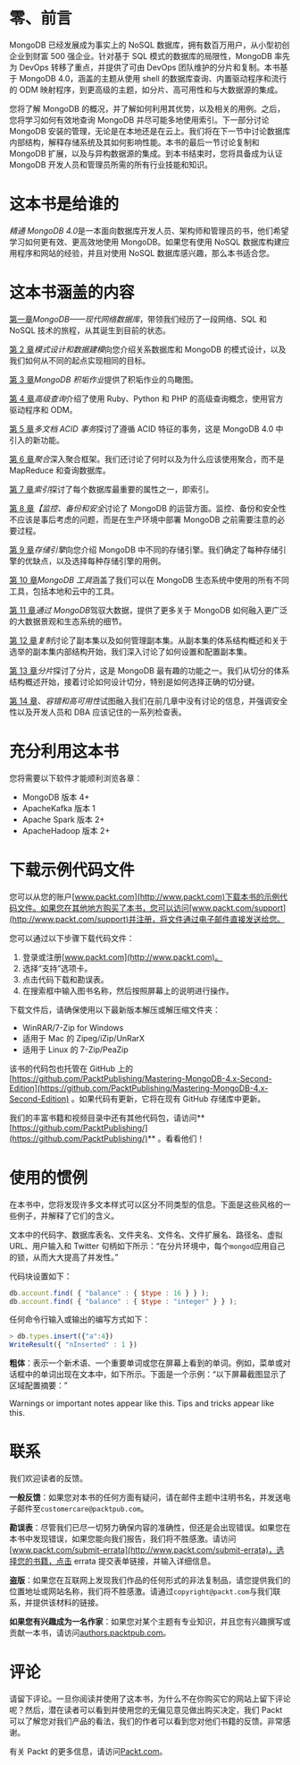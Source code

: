 # 零、前言

MongoDB 已经发展成为事实上的 NoSQL 数据库，拥有数百万用户，从小型初创企业到财富 500 强企业。针对基于 SQL 模式的数据库的局限性，MongoDB 率先为 DevOps 转移了重点，并提供了可由 DevOps 团队维护的分片和复制。本书基于 MongoDB 4.0，涵盖的主题从使用 shell 的数据库查询、内置驱动程序和流行的 ODM 映射程序，到更高级的主题，如分片、高可用性和与大数据源的集成。

您将了解 MongoDB 的概况，并了解如何利用其优势，以及相关的用例。之后，您将学习如何有效地查询 MongoDB 并尽可能多地使用索引。下一部分讨论 MongoDB 安装的管理，无论是在本地还是在云上。我们将在下一节中讨论数据库内部结构，解释存储系统及其如何影响性能。本书的最后一节讨论复制和 MongoDB 扩展，以及与异构数据源的集成。到本书结束时，您将具备成为认证 MongoDB 开发人员和管理员所需的所有行业技能和知识。

# 这本书是给谁的

*精通 MongoDB 4.0*是一本面向数据库开发人员、架构师和管理员的书，他们希望学习如何更有效、更高效地使用 MongoDB。如果您有使用 NoSQL 数据库构建应用程序和网站的经验，并且对使用 NoSQL 数据库感兴趣，那么本书适合您。

# 这本书涵盖的内容

[第一章](00.html)*MongoDB——现代网络数据库*，带领我们经历了一段网络、SQL 和 NoSQL 技术的旅程，从其诞生到目前的状态。

[第 2 章](00.html)*模式设计和数据建模*向您介绍关系数据库和 MongoDB 的模式设计，以及我们如何从不同的起点实现相同的目标。

[第 3 章](00.html)*MongoDB 积垢作业*提供了积垢作业的鸟瞰图。

[第 4 章](00.html)*高级查询*介绍了使用 Ruby、Python 和 PHP 的高级查询概念，使用官方驱动程序和 ODM。

[第 5 章](00.html)*多文档 ACID 事务*探讨了遵循 ACID 特征的事务，这是 MongoDB 4.0 中引入的新功能。

[第 6 章](00.html)*聚合*深入聚合框架。我们还讨论了何时以及为什么应该使用聚合，而不是 MapReduce 和查询数据库。

[第 7 章](00.html)*索引*探讨了每个数据库最重要的属性之一，即索引。

[第 8 章](00.html)*【监控、备份和安全*讨论了 MongoDB 的运营方面。监控、备份和安全性不应该是事后考虑的问题，而是在生产环境中部署 MongoDB 之前需要注意的必要过程。

[第 9 章](10.html)*存储引擎*向您介绍 MongoDB 中不同的存储引擎。我们确定了每种存储引擎的优缺点，以及选择每种存储引擎的用例。

[第 10 章](10.html)*MongoDB 工具*涵盖了我们可以在 MongoDB 生态系统中使用的所有不同工具，包括本地和云中的工具。

[第 11 章](00.html)*通过 MongoDB*驾驭大数据，提供了更多关于 MongoDB 如何融入更广泛的大数据景观和生态系统的细节。

[第 12 章](00.html)*复制*讨论了副本集以及如何管理副本集。从副本集的体系结构概述和关于选举的副本集内部结构开始，我们深入讨论了如何设置和配置副本集。

[第 13 章](00.html)*分片*探讨了分片，这是 MongoDB 最有趣的功能之一。我们从切分的体系结构概述开始，接着讨论如何设计切分，特别是如何选择正确的切分键。

[第 14 章](00.html)、*容错和高可用性*试图融入我们在前几章中没有讨论的信息，并强调安全性以及开发人员和 DBA 应该记住的一系列检查表。

# 充分利用这本书

您将需要以下软件才能顺利浏览各章：

*   MongoDB 版本 4+
*   ApacheKafka 版本 1
*   Apache Spark 版本 2+
*   ApacheHadoop 版本 2+

# 下载示例代码文件

您可以从您的账户[www.packt.com](http://www.packt.com)下载本书的示例代码文件。如果您在其他地方购买了本书，您可以访问[www.packt.com/support](http://www.packt.com/support)并注册，将文件通过电子邮件直接发送给您。

您可以通过以下步骤下载代码文件：

1.  登录或注册[www.packt.com](http://www.packt.com)。
2.  选择“支持”选项卡。
3.  点击代码下载和勘误表。
4.  在搜索框中输入图书名称，然后按照屏幕上的说明进行操作。

下载文件后，请确保使用以下最新版本解压或解压缩文件夹：

*   WinRAR/7-Zip for Windows
*   适用于 Mac 的 Zipeg/iZip/UnRarX
*   适用于 Linux 的 7-Zip/PeaZip

该书的代码包也托管在 GitHub 上的[https://github.com/PacktPublishing/Mastering-MongoDB-4.x-Second-Edition](https://github.com/PacktPublishing/Mastering-MongoDB-4.x-Second-Edition) 。如果代码有更新，它将在现有 GitHub 存储库中更新。

我们的丰富书籍和视频目录中还有其他代码包，请访问**[https://github.com/PacktPublishing/](https://github.com/PacktPublishing/)** 。看看他们！

# 使用的惯例

在本书中，您将发现许多文本样式可以区分不同类型的信息。下面是这些风格的一些例子，并解释了它们的含义。

文本中的代码字、数据库表名、文件夹名、文件名、文件扩展名、路径名、虚拟 URL、用户输入和 Twitter 句柄如下所示：“在分片环境中，每个`mongod`应用自己的锁，从而大大提高了并发性。”

代码块设置如下：

```js
db.account.find( { "balance" : { $type : 16 } } );
db.account.find( { "balance" : { $type : "integer" } } );
```

任何命令行输入或输出的编写方式如下：

```js
> db.types.insert({"a":4})
WriteResult({ "nInserted" : 1 })
```

**粗体**：表示一个新术语、一个重要单词或您在屏幕上看到的单词。例如，菜单或对话框中的单词出现在文本中，如下所示。下面是一个示例：“以下屏幕截图显示了区域配置摘要：”

Warnings or important notes appear like this. Tips and tricks appear like this.

# 联系

我们欢迎读者的反馈。

**一般反馈**：如果您对本书的任何方面有疑问，请在邮件主题中注明书名，并发送电子邮件至`customercare@packtpub.com`。

**勘误表**：尽管我们已尽一切努力确保内容的准确性，但还是会出现错误。如果您在本书中发现错误，如果您能向我们报告，我们将不胜感激。请访问[www.packt.com/submit-errata](http://www.packt.com/submit-errata)，选择您的书籍，点击 errata 提交表单链接，并输入详细信息。

**盗版**：如果您在互联网上发现我们作品的任何形式的非法复制品，请您提供我们的位置地址或网站名称，我们将不胜感激。请通过`copyright@packt.com`与我们联系，并提供该材料的链接。

**如果您有兴趣成为一名作家**：如果您对某个主题有专业知识，并且您有兴趣撰写或贡献一本书，请访问[authors.packtpub.com](http://authors.packtpub.com/)。

# 评论

请留下评论。一旦你阅读并使用了这本书，为什么不在你购买它的网站上留下评论呢？然后，潜在读者可以看到并使用您的无偏见意见做出购买决定，我们 Packt 可以了解您对我们产品的看法，我们的作者可以看到您对他们书籍的反馈。非常感谢。

有关 Packt 的更多信息，请访问[Packt.com](http://www.packt.com/)。